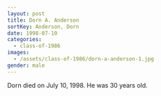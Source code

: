 ```yaml
---
layout: post
title: Dorn A. Anderson
sortKey: Anderson, Dorn
date: 1998-07-10
categories:
  - class-of-1986
images:
  - /assets/class-of-1986/dorn-a-anderson-1.jpg
gender: male
---
```

Dorn died on July 10, 1998.  He was 30 years old.

